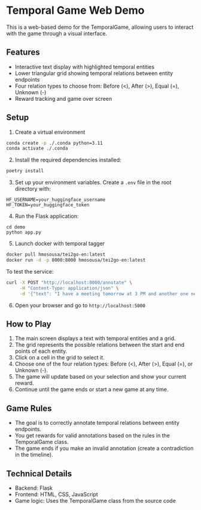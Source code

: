 # Temporal Game Web Demo

This is a web-based demo for the TemporalGame, allowing users to interact with the game through a visual interface.

## Features

- Interactive text display with highlighted temporal entities
- Lower triangular grid showing temporal relations between entity endpoints
- Four relation types to choose from: Before (<), After (>), Equal (=), Unknown (-)
- Reward tracking and game over screen

## Setup

1. Create a virtual environment
```sh
conda create -p ./.conda python=3.11
conda activate ./.conda
```

2. Install the required dependencies installed:
```sh
poetry install

```

3. Set up your environment variables. Create a `.env` file in the root directory with:
```
HF_USERNAME=your_huggingface_username
HF_TOKEN=your_huggingface_token
```

4. Run the Flask application:
```
cd demo
python app.py
```

5. Launch docker with temporal tagger

```sh
docker pull hmosousa/tei2go-en:latest
docker run -d -p 8000:8000 hmosousa/tei2go-en:latest
```

To test the service:

```sh
curl -X POST "http://localhost:8000/annotate" \
     -H "Content-Type: application/json" \
     -d '{"text": "I have a meeting tomorrow at 3 PM and another one next week."}'
```


6. Open your browser and go to `http://localhost:5000`

## How to Play

1. The main screen displays a text with temporal entities and a grid.
2. The grid represents the possible relations between the start and end points of each entity.
3. Click on a cell in the grid to select it.
4. Choose one of the four relation types: Before (<), After (>), Equal (=), or Unknown (-).
5. The game will update based on your selection and show your current reward.
6. Continue until the game ends or start a new game at any time.

## Game Rules

- The goal is to correctly annotate temporal relations between entity endpoints.
- You get rewards for valid annotations based on the rules in the TemporalGame class.
- The game ends if you make an invalid annotation (create a contradiction in the timeline).

## Technical Details

- Backend: Flask
- Frontend: HTML, CSS, JavaScript
- Game logic: Uses the TemporalGame class from the source code
